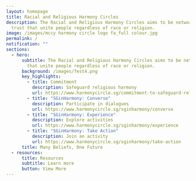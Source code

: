 ```yaml
---
layout: homepage
title: Racial and Religious Harmony Circles
description: The Racial and Religious Harmony Circles aims to be networks of
  trust that unite people regardless of race or religion.
image: /images/mccy harmony circle logo fa_full colour.jpg
permalink: /
notification: ""
sections:
  - hero:
      subtitle: The Racial and Religious Harmony Circles aims to be networks of trust
        that unite people regardless of race or religion.
      background: /images/Test4.png
      key_highlights:
        - title: Commitment
          description: Safeguard religious harmony
          url: https://www.harmonycircle.sg/commitment-to-safeguard-religious-harmony/
        - title: "SGinHarmony: Converse"
          description: Participate in dialogues
          url: https://www.harmonycircle.sg/sginharmony/converse
        - title: "SGinHarmony: Experience"
          description: Explore activities
          url: https://www.harmonycircle.sg/sginharmony/experience
        - title: "SGinHarmony: Take Action"
          description: Join an activity
          url: https://www.harmonycircle.sg/sginharmony/take-action
      title: Many Beliefs, One Future
  - resources:
      title: Resources
      subtitle: Learn more
      button: View More
---
```

